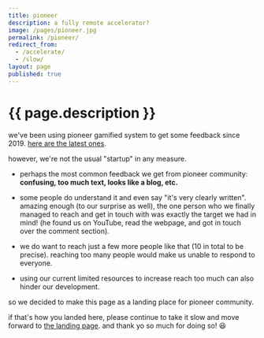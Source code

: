 ```yaml
---
title: pioneer
description: a fully remote accelerator?
image: /pages/pioneer.jpg
permalink: /pioneer/
redirect_from:
  - /accelerate/
  - /slow/
layout: page
published: true
---
```


# {{ page.description }}

we've been using pioneer gamified system to get some feedback since 2019. [here are the latest ones](https://drive.google.com/folderview?id=1T7fdo8RcTgne0HlwyJLbMnqTcf1nRivp).

however, we're not the usual "startup" in any measure.

- perhaps the most common feedback we get from pioneer community: **confusing, too much text, looks like a blog, etc.**

- some people do understand it and even say "it's very clearly written". amazing enough (to our surprise as well), the one person who we finally managed to reach and get in touch with was exactly the target we had in mind! (he found us on YouTube, read the webpage, and got in touch over the comment section).

- we do want to reach just a few more people like that (10 in total to be precise). reaching too many people would make us unable to respond to everyone.

- using our current limited resources to increase reach too much can also hinder our development. 

so we decided to make this page as a landing place for pioneer community.

if that's how you landed here, please continue to take it slow and move forward to [the landing page](/). and thank yo so much for doing so! 😆

